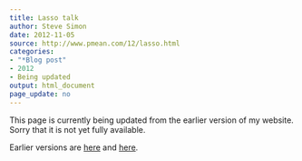 ```yaml
---
title: Lasso talk
author: Steve Simon
date: 2012-11-05
source: http://www.pmean.com/12/lasso.html
categories:
- "*Blog post"
- 2012
- Being updated
output: html_document
page_update: no
---
```


This page is currently being updated from the earlier version of my website. Sorry that it is not yet fully available.

<!---More--->

Earlier versions are [here][sim1] and [here][sim2].
 
[sim1]: http://www.pmean.com/12/lasso.html
[sim2]: http://new.pmean.com/kumc-talk-lasso/
